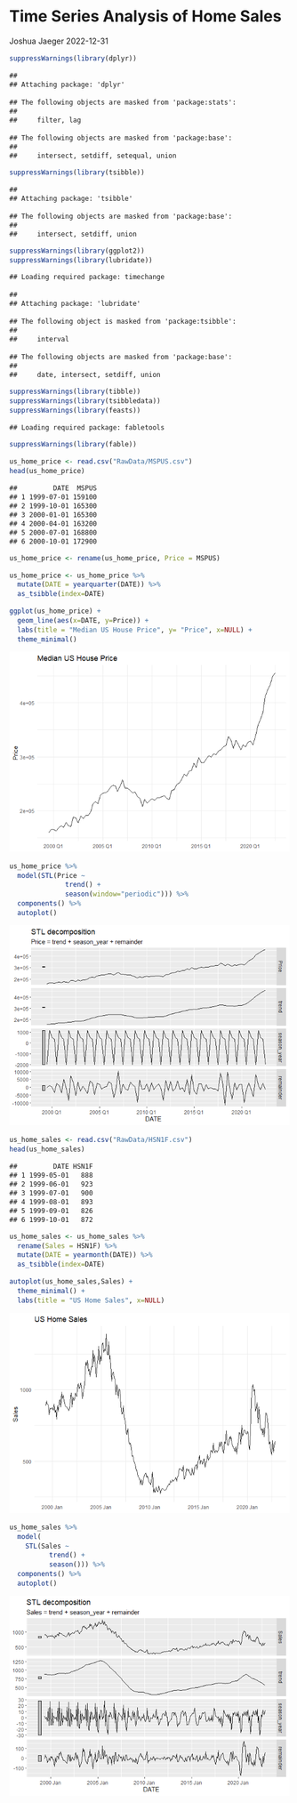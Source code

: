 Time Series Analysis of Home Sales
================
Joshua Jaeger
2022-12-31

``` r
suppressWarnings(library(dplyr))
```

    ## 
    ## Attaching package: 'dplyr'

    ## The following objects are masked from 'package:stats':
    ## 
    ##     filter, lag

    ## The following objects are masked from 'package:base':
    ## 
    ##     intersect, setdiff, setequal, union

``` r
suppressWarnings(library(tsibble))
```

    ## 
    ## Attaching package: 'tsibble'

    ## The following objects are masked from 'package:base':
    ## 
    ##     intersect, setdiff, union

``` r
suppressWarnings(library(ggplot2))
suppressWarnings(library(lubridate))
```

    ## Loading required package: timechange

    ## 
    ## Attaching package: 'lubridate'

    ## The following object is masked from 'package:tsibble':
    ## 
    ##     interval

    ## The following objects are masked from 'package:base':
    ## 
    ##     date, intersect, setdiff, union

``` r
suppressWarnings(library(tibble))
suppressWarnings(library(tsibbledata))
suppressWarnings(library(feasts))
```

    ## Loading required package: fabletools

``` r
suppressWarnings(library(fable))
```

``` r
us_home_price <- read.csv("RawData/MSPUS.csv")
head(us_home_price)
```

    ##         DATE  MSPUS
    ## 1 1999-07-01 159100
    ## 2 1999-10-01 165300
    ## 3 2000-01-01 165300
    ## 4 2000-04-01 163200
    ## 5 2000-07-01 168800
    ## 6 2000-10-01 172900

``` r
us_home_price <- rename(us_home_price, Price = MSPUS)
```

``` r
us_home_price <- us_home_price %>%
  mutate(DATE = yearquarter(DATE)) %>%
  as_tsibble(index=DATE)
```

``` r
ggplot(us_home_price) +
  geom_line(aes(x=DATE, y=Price)) +
  labs(title = "Median US House Price", y= "Price", x=NULL) +
  theme_minimal()
```

![](Time-Series-Analysis-of-Home-Sales_files/figure-gfm/unnamed-chunk-4-1.png)<!-- -->

``` r
us_home_price %>%
  model(STL(Price ~
              trend() +
              season(window="periodic"))) %>%
  components() %>%
  autoplot()
```

![](Time-Series-Analysis-of-Home-Sales_files/figure-gfm/unnamed-chunk-5-1.png)<!-- -->

``` r
us_home_sales <- read.csv("RawData/HSN1F.csv") 
head(us_home_sales)
```

    ##         DATE HSN1F
    ## 1 1999-05-01   888
    ## 2 1999-06-01   923
    ## 3 1999-07-01   900
    ## 4 1999-08-01   893
    ## 5 1999-09-01   826
    ## 6 1999-10-01   872

``` r
us_home_sales <- us_home_sales %>%
  rename(Sales = HSN1F) %>%
  mutate(DATE = yearmonth(DATE)) %>%
  as_tsibble(index=DATE)
```

``` r
autoplot(us_home_sales,Sales) +
  theme_minimal() +
  labs(title = "US Home Sales", x=NULL)
```

![](Time-Series-Analysis-of-Home-Sales_files/figure-gfm/unnamed-chunk-8-1.png)<!-- -->

``` r
us_home_sales %>%
  model(
    STL(Sales ~ 
          trend() +
          season())) %>%
  components() %>%
  autoplot() 
```

![](Time-Series-Analysis-of-Home-Sales_files/figure-gfm/unnamed-chunk-9-1.png)<!-- -->
